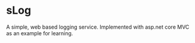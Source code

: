 # sLog
A simple, web based logging service. Implemented with asp.net core MVC as an example for learning.
